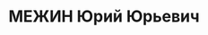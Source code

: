 ---
title: МЕЖИН Юрий Юрьевич
description: "Род. в 1886, Курляндская губ., латыш, обр.: среднее, член ВКП(б). Проживал:\
  \ Москва, ул. Краснопрудная, д. 22, кв. 158. Председатель Транспортной коллегии\
  \ Верховного суда СССР. \n  Арестован 21.09.1937. Обв. в вредительстве и участии\
  \ в антисоветской террористической организации правых. Приговор: ВК ВС СССР, 25.11.1937\
  \ – ВМН. Расстрелян 26.11.1937, г.Москва. \n  Реабилитирован ВК ВС СССР 04.08.1956"
---